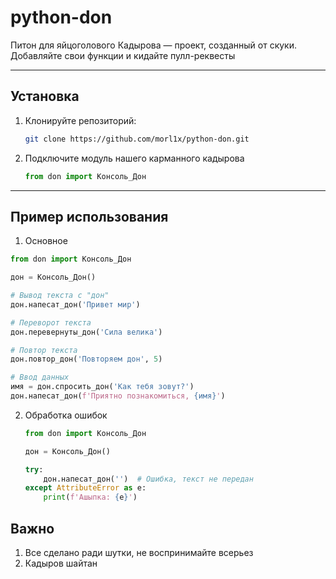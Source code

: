# python-don

Питон для яйцоголового Кадырова — проект, созданный от скуки. Добавляйте свои функции и кидайте пулл-реквесты

---

## Установка

1. Клонируйте репозиторий:
   ```bash
   git clone https://github.com/morl1x/python-don.git
   ```
2. Подключите модуль нашего карманного кадырова
   ```python
   from don import Консоль_Дон
   ```
   
---

## Пример использования
1. Основное
  ```python
  from don import Консоль_Дон

  дон = Консоль_Дон()
  
  # Вывод текста с "дон"
  дон.напесат_дон('Привет мир')
  
  # Переворот текста
  дон.перевернуты_дон('Сила велика')
  
  # Повтор текста
  дон.повтор_дон('Повторяем дон', 5)
  
  # Ввод данных
  имя = дон.спросить_дон('Как тебя зовут?')
  дон.напесат_дон(f'Приятно познакомиться, {имя}')

  ```
 2. Обработка ошибок
    ```python
    from don import Консоль_Дон

    дон = Консоль_Дон()
    
    try:
        дон.напесат_дон('')  # Ошибка, текст не передан
    except AttributeError as e:
        print(f'Ашыпка: {e}')

    ```

## Важно
1. Все сделано ради шутки, не воспринимайте всерьез
2. Кадыров шайтан
